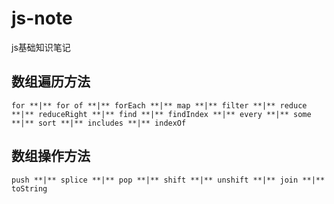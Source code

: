 # js-note
js基础知识笔记
## 数组遍历方法
	for **|** for of **|** forEach **|** map **|** filter **|** reduce **|** reduceRight **|** find **|** findIndex **|** every **|** some **|** sort **|** includes **|** indexOf
## 数组操作方法
	push **|** splice **|** pop **|** shift **|** unshift **|** join **|** toString
